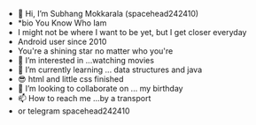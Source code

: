 - 👋 Hi, I’m Subhang Mokkarala (spacehead242410)
- *bio You Know Who Iam
- I might not be where I want to be yet, but I get closer everyday
- Android user since 2010
- You're a shining star no matter who you're
- 👀 I’m interested in ...watching movies
- 🌱 I’m currently learning ... data structures and java
- 😎 html and little css finished 
- 💞️ I’m looking to collaborate on ... my birthday
- 📫 How to reach me ...by a transport
- or telegram spacehead242410

<!---
spacehead242410/spacehead242410 is a ✨ special ✨ repository because its `README.md` (this file) appears on your GitHub profile.
You can click the Preview link to take a look at your changes.
--->
